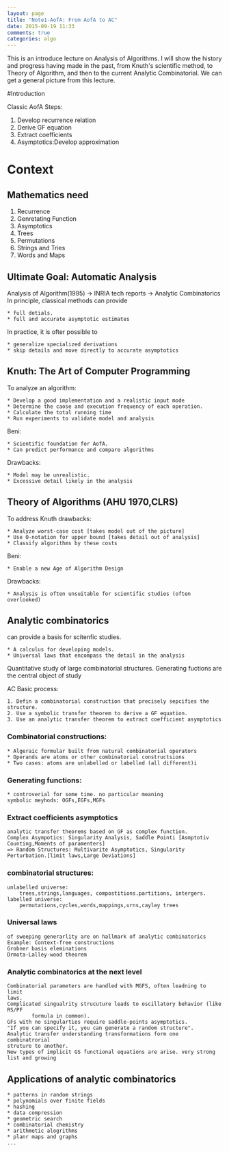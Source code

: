 ```yaml
---
layout: page
title: "Note1-AofA: From AofA to AC"
date: 2015-09-19 11:33
comments: true
categories: algo 
---
```


This is an introduce lecture on Analysis of Algorithms. I will show the history
and progress having made in the past, from Knuth's scientific method, to Theory
of Algorithm, and then to the current Analytic Combinatorial. We can get a
general picture from this lecture. <!-- more --> 

#Introduction

Classic AofA Steps:

1. Develop recurrence relation
2. Derive GF equation
3. Extract coefficients
4. Asymptotics:Develop approximation


# Context

## Mathematics need

1. Recurrence 
2. Genretating Function 
3. Asymptotics
4. Trees
5. Permutations
6. Strings and Tries
7. Words and Maps

## Ultimate Goal: Automatic Analysis

Analysis of Algorithm(1995) -> INRIA tech reports -> Analytic Combinatorics
In principle, classical methods can provide 

    * full detials.
    * full and accurate asymptotic estimates

In practice, it is ofter possible to 

    * generalize specialized derivations
    * skip details and move directly to accurate asymptotics

## Knuth: The Art of Computer Programming 
To analyze an algorithm:

    * Develop a good implementation and a realistic input mode
    * Determine the caose and execution frequency of each operation.
    * Calculate the total running time
    * Run experiments to validate model and analysis 
Beni: 

    * Scientific foundation for AofA.
    * Can predict performance and compare algorithms

Drawbacks:

    * Model may be unrealistic.
    * Excessive detail likely in the analysis

## Theory of Algorithms (AHU 1970,CLRS)
To address Knuth drawbacks:

    * Analyze worst-case cost [takes model out of the picture]
    * Use O-notation for upper bound [takes detail out of analysis]
    * Classify algorithms by these costs

Beni: 

    * Enable a new Age of Algorithm Design

 Drawbacks:
 
    * Analysis is often unsuitable for scientific studies (often overlooked)
    
## Analytic combinatorics 
   can provide a basis for scitenfic studies.
   
    * A calculus for developing models.
    * Universal laws that encompass the detail in the analysis

Quantitative study of large combinatorial structures.
    Generating fuctions are the central object of study

AC Basic process:
    
    1. Defin a combinatorial construction that precisely sepcifies the structure.
    2. Use a symbolic transfer theorem to derive a GF equation.
    3. Use an analytic transfer theorem to extract coefficient asymptotics

### Combinatorial constructions:
    * Algeraic formular built from natural combinatorial operators
    * Operands are atoms or other combinatorial constructsions
    * Two cases: atoms are unlabelled or labelled (all different)i
### Generating functions:
    * controverial for some time. no particular meaning
    symbolic meyhods: OGFs,EGFs,MGFs

### Extract coefficients asymptotics
    analytic transfer theorems based on GF as complex function.
    Complex Asympotics: Singularity Analysis, Saddle Pointi [Asmptotiv
    Counting,Moments of paramenters]
    => Random Structures: Multivarite Asymptotics, Singularity
    Perturbation.[limit laws,Large Deviations]

### combinatorial structures:
    unlabelled universe:
        trees,strings,languages, compostitions.partitions, intergers.
    labelled universe:
        permutations,cycles,words,mappings,urns,cayley trees

### Universal laws
    of sweeping generarlity are on hallmark of analytic combinatorics
    Example: Context-free constructions
    Grobner basis eleminations
    Drmota-Lalley-wood theorem

### Analytic combinatorics at the next level
    Combinatorial parameters are handled with MGFS, often leadning to limit
    laws.
    Complicated singualrity strucuture leads to oscillatory behavior (like RS/PF
            formula in common).
    GFs with no singularties require saddle-points asymptotics.
    "If you can specify it, you can generate a random structure".
    Analytic transfer understanding transformations form one combinatrorial
    struture to another.
    New types of implicit GS functional equations are arise. very strong list and growing

## Applications of analytic combinatorics
    * patterns in random strings
    * polynomials over finite fields
    * hashing
    * data compression
    * geometric search
    * combinatorial chemistry
    * arithmetic alogrithms
    * planr maps and graphs
    ...


    


    

